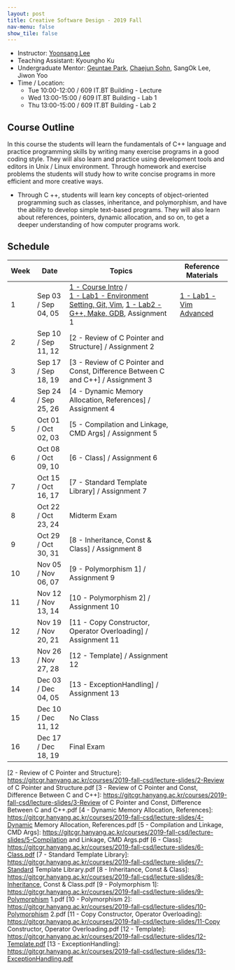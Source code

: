 ```yaml
---
layout: post
title: Creative Software Design - 2019 Fall
nav-menu: false
show_tile: false
---
```


* Instructor: [Yoonsang Lee](../people/yoonsang-lee.html)
* Teaching Assistant: Kyoungho Ku
* Undergraduate Mentor: [Geuntae Park](../people/geuntae-park.html), [Chaejun Sohn](../people/chaejun-sohn.html), SangOk Lee, Jiwon Yoo
* Time / Location: 
  * Tue 10:00-12:00 / 609 IT.BT Building - Lecture
  * Wed 13:00-15:00 / 609 IT.BT Building - Lab 1
  * Thu 13:00-15:00 / 609 IT.BT Building - Lab 2

## Course Outline

In this course the students will learn the fundamentals of C++ language and practice programming skills by writing many exercise programs in a good coding style. They will also learn and practice using development tools and editors in Unix / Linux environment. Through homework and exercise problems the students will study how to write concise programs in more efficient and more creative ways.
* Through C ++, students will learn key concepts of object-oriented programming such as classes, inheritance, and polymorphism, and have the ability to develop simple text-based programs. They will also learn about references, pointers, dynamic allocation, and so on, to get a deeper understanding of how computer programs work.

## Schedule

|Week| Date            | Topics   | Reference Materials |
|--- | ---             | ---      | --- |
| 1  | Sep 03 / Sep 04, 05 | [1 - Course Intro] / <br/> [1 - Lab1 - Environment Setting, Git, Vim], [1 - Lab2 - G++, Make, GDB], Assignment 1  | [1 - Lab1 - Vim Advanced] |
| 2  | Sep 10 / Sep 11, 12 | [2 - Review of C Pointer and Structure] / Assignment 2  | |
| 3  | Sep 17 / Sep 18, 19 | [3 - Review of C Pointer and Const, Difference Between C and C++] / Assignment 3  | |
| 4  | Sep 24 / Sep 25, 26 | [4 - Dynamic Memory Allocation, References] / Assignment 4  | |
| 5  | Oct 01 / Oct 02, 03 | [5 - Compilation and Linkage, CMD Args] / Assignment 5  | |
| 6  | Oct 08 / Oct 09, 10 | [6 - Class] / Assignment 6  |  |
| 7  | Oct 15 / Oct 16, 17 | [7 - Standard Template Library] / Assignment 7  | |
| 8  | Oct 22 / Oct 23, 24 | Midterm Exam  | |
| 9  | Oct 29 / Oct 30, 31 | [8 - Inheritance, Const & Class] / Assignment 8 | |
| 10 | Nov 05 / Nov 06, 07 | [9 - Polymorphism 1] / Assignment 9 | |
| 11 | Nov 12 / Nov 13, 14 | [10 - Polymorphism 2] / Assignment 10  | |
| 12 | Nov 19 / Nov 20, 21 | [11 - Copy Constructor, Operator Overloading] / Assignment 11  | |
| 13 | Nov 26 / Nov 27, 28 | [12 - Template] / Assignment 12  | |
| 14 | Dec 03 / Dec 04, 05 | [13 - ExceptionHandling] / Assignment 13  | |
| 15 | Dec 10 / Dec 11, 12 | No Class | |
| 16 | Dec 17 / Dec 18, 19 | Final Exam   | |

[1 - Course Intro]: https://gitcgr.hanyang.ac.kr/courses/2019-fall-csd/lecture-slides/1-CourseIntro.pdf
[1 - Lab1 - Environment Setting, Git, Vim]: https://gitcgr.hanyang.ac.kr/courses/2019-fall-csd/lecture-slides/1-Lab1-EnvSetting,Git,Vim.pdf
[1 - Lab1 - Vim Advanced]: https://gitcgr.hanyang.ac.kr/courses/2019-fall-csd/lecture-slides/1-Lab1-VimAdvanced.pdf
[1 - Lab2 - G++, Make, GDB]: https://gitcgr.hanyang.ac.kr/courses/2019-fall-csd/lecture-slides/1-Lab2-g++,make,gdb.pdf
[2 - Review of C Pointer and Structure]: https://gitcgr.hanyang.ac.kr/courses/2019-fall-csd/lecture-slides/2-Review of C Pointer and Structure.pdf
[3 - Review of C Pointer and Const, Difference Between C and C++]: https://gitcgr.hanyang.ac.kr/courses/2019-fall-csd/lecture-slides/3-Review of C Pointer and Const, Difference Between C and C++.pdf
[4 - Dynamic Memory Allocation, References]: https://gitcgr.hanyang.ac.kr/courses/2019-fall-csd/lecture-slides/4-Dynamic Memory Allocation, References.pdf
[5 - Compilation and Linkage, CMD Args]: https://gitcgr.hanyang.ac.kr/courses/2019-fall-csd/lecture-slides/5-Compilation and Linkage, CMD Args.pdf
[6 - Class]: https://gitcgr.hanyang.ac.kr/courses/2019-fall-csd/lecture-slides/6-Class.pdf
[7 - Standard Template Library]: https://gitcgr.hanyang.ac.kr/courses/2019-fall-csd/lecture-slides/7-Standard Template Library.pdf
[8 - Inheritance, Const & Class]: https://gitcgr.hanyang.ac.kr/courses/2019-fall-csd/lecture-slides/8-Inheritance, Const & Class.pdf
[9 - Polymorphism 1]: https://gitcgr.hanyang.ac.kr/courses/2019-fall-csd/lecture-slides/9-Polymorphism 1.pdf
[10 - Polymorphism 2]: https://gitcgr.hanyang.ac.kr/courses/2019-fall-csd/lecture-slides/10-Polymorphism 2.pdf
[11 - Copy Constructor, Operator Overloading]: https://gitcgr.hanyang.ac.kr/courses/2019-fall-csd/lecture-slides/11-Copy Constructor, Operator Overloading.pdf
[12 - Template]: https://gitcgr.hanyang.ac.kr/courses/2019-fall-csd/lecture-slides/12-Template.pdf
[13 - ExceptionHandling]: https://gitcgr.hanyang.ac.kr/courses/2019-fall-csd/lecture-slides/13-ExceptionHandling.pdf

